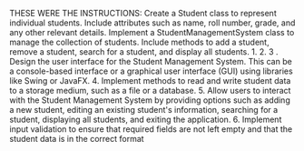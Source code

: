 THESE WERE THE INSTRUCTIONS:
Create a Student class to represent individual students. Include attributes such as name, roll
number, grade, and any other relevant details.
Implement a StudentManagementSystem class to manage the collection of students. Include
methods to add a student, remove a student, search for a student, and display all students.
1.
2.
3 . Design the user interface for the Student Management System. This can be a console-based
interface or a graphical user interface (GUI) using libraries like Swing or JavaFX.
4. Implement methods to read and write student data to a storage medium, such as a file or a
database.
5. Allow users to interact with the Student Management System by providing options such as
adding a new student, editing an existing student's information, searching for a student, displaying all
students, and exiting the application.
6. Implement input validation to ensure that required fields are not left empty and that the student
data is in the correct format
